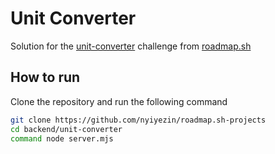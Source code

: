 # Unit Converter

Solution for the [unit-converter](https://roadmap.sh/projects/uni-converter) challenge from [roadmap.sh](https://roadmap.sh)

## How to run

Clone the repository and run the following command

```bash
git clone https://github.com/nyiyezin/roadmap.sh-projects
cd backend/unit-converter
command node server.mjs
```
